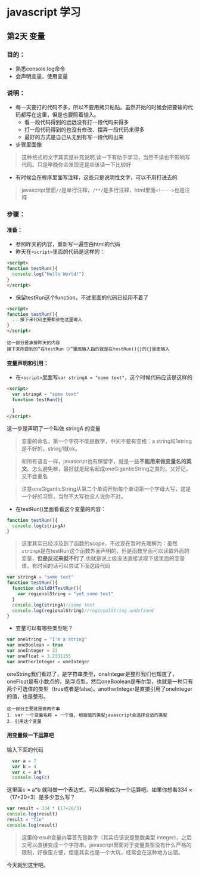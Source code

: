 # javascript 学习
## 第2天 变量
### 目的：
- 熟悉console.log命令
- 会声明变量，使用变量


### 说明：
- 每一天要打的代码不多，所以不要用拷贝粘贴。虽然开始的时候会把要输的代码都写在这里，但是也要照着输入。
  - 看一段代码得到的远远没有打一段代码来得多
  - 打一段代码得到的也没有修改、摆弄一段代码来得多
  - 最好的方式是自己从无到有写一段代码出来
- 步骤里面像
> 这种格式的文字其实是补充说明,读一下有助于学习，当然不读也不影响写代码。只是早晚你会发现还是应该读一下比较好

- 有时候会在程序里面写注释，这些只是说明性文字，可以不用打进去的
> javascript里面`//`是单行注释，`/**/`是多行注释，html里面`<!---->`也是注释

### 步骤：
#### 准备：
- 参照昨天的内容，重新写一遍空白html的代码
- 昨天在`<script>`里面的代码是这样的：

```html
<script>
function testRun(){
  console.log("Hello World!")
}
</script>
```

- 保留testRun这个function，不过里面的代码已经用不着了

```html
<script>
function testRun(){
  ...接下来代码主要都会在这里输入
}
</script>
```
```
这一部分是承接昨天的内容
接下来所提到的“在testRun（）”里面输入指的就是在testRun(){}的{}里面输入
```
#### 变量声明和引用：
- 在`<script>`里面写`var stringA = "some text"`，这个时候代码应该是这样的

```html
<script>
  var stringA = "some text"
  function testRun(){

  }
</script>
```

这一步是声明了一个叫做 stringA 的变量

> 变量的命名，第一个字符不能是数字，中间不要有空格：a string和1string是不好的，string1就ok。

> 和所有语言一样，javascript也有保留字，就是一些**不能用来做变量名的英文**。怎么避免嘛，最好就是起名起成oneGiganticString之类的，又好记，又不会重名

> 注意oneGiganticString从第二个单词开始每个单词第一个字母大写，这是一个好的习惯，当然不大写也没人说你不对。

- 在testRun()里面看看这个变量的内容：

```javascript
function testRun(){
  console.log(stringA)
}
```



> 这里其实已经涉及到了函数的scope，不过现在暂时先理解为：虽然`stringA`是在testRun这个函数外面声明的，但是函数里面可以读取外面的变量，**但是反过来就不行了**,也就是说上级没法直接读取下级里面的变量值。有时间的话可以尝试下面这段代码

```javascript
var stringA = "some text"
function testRun(){
  function childOfTestRun(){
    var regionalString = "yet some text"
  }
  console.log(stringA)//some text
  console.log(regionalString)//regionalString undefined
}
```

- 变量可以有哪些类型呢？
```javascript
var oneString = "I'm a string"
var oneBoolean = true
var oneInteger = 23
var oneFloat = 3.2331155
var anotherInteger = oneInteger
```

oneString我们看过了，是字符串类型，oneInteger是整形我们也知道了，oneFloat是有小数点的，是浮点型，然后oneBoolean是布尔型，也就是一种只有两个可选值的类型（true或者是false)。anotherInteger是直接引用了oneInteger的值，也是整形。
```
这一部分主要就是做两件事
1. var 一个变量名称 = 一个值, 根据值的类型javascript会选择合适的类型
2. 引用这个变量
```

#### 用变量做一下运算吧
输入下面的代码
```javascript
  var a = 7
  var b = 4
  var c = a*b
  console.log(c)
```
这里面c = a*b 就叫做一个表达式，可以理解成为一个运算吧。如果你想看334 ×（17+20÷3）是多少怎么写？

```javascript
var result = 334 * (17+20/3)
console.log(result)
result = "fin"
console.log(result)
```

> 这里的result变量内容首先是数字（其实应该说是整数类型 integer)，之后又可以直接变成一个字符串。javascript里面对于变量类型没有什么严格的限制，好像蛮方便，但是其实也是一个大坑，经常会在这种地方出错。

今天就到这里吧。
